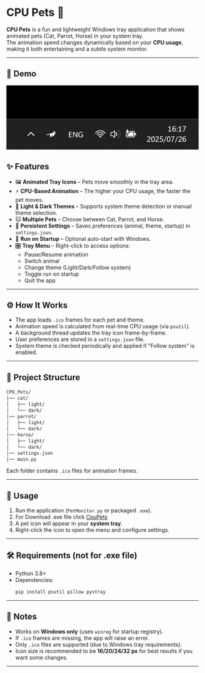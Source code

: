 # CPU Pets 🐾

**CPU Pets** is a fun and lightweight Windows tray application that shows animated pets (Cat, Parrot, Horse) in your system tray.  
The animation speed changes dynamically based on your **CPU usage**, making it both entertaining and a subtle system monitor.  

---

## 🐾 Demo
![Demo](Docs/demo.gif)


## ✨ Features
- 🖼️ **Animated Tray Icons** – Pets move smoothly in the tray area.  
- ⚡ **CPU-Based Animation** – The higher your CPU usage, the faster the pet moves.  
- 🎨 **Light & Dark Themes** – Supports system theme detection or manual theme selection.  
- 🐱 **Multiple Pets** – Choose between Cat, Parrot, and Horse.  
- 💾 **Persistent Settings** – Saves preferences (animal, theme, startup) in `settings.json`.  
- 🔄 **Run on Startup** – Optional auto-start with Windows.  
- 🎛️ **Tray Menu** – Right-click to access options:  
  - Pause/Resume animation  
  - Switch animal  
  - Change theme (Light/Dark/Follow system)  
  - Toggle run on startup  
  - Quit the app  

---

## ⚙️ How It Works
- The app loads `.ico` frames for each pet and theme.  
- Animation speed is calculated from real-time CPU usage (via `psutil`).  
- A background thread updates the tray icon frame-by-frame.  
- User preferences are stored in a `settings.json` file.  
- System theme is checked periodically and applied if "Follow system" is enabled.  

---

## 📂 Project Structure
```
CPU_Pets/
│── cat/
│   ├── light/
│   └── dark/
│── parrot/
│   ├── light/
│   └── dark/
│── horse/
│   ├── light/
│   └── dark/
│── settings.json
│── main.py
```
Each folder contains `.ico` files for animation frames.  

---

## 🚀 Usage
1. Run the application (`PetMonitor.py` or packaged `.exe`).
2. For Download .exe file click [CpuPets](https://github.com/Kiyarakks/Cpu-Pets/releases/download/v1.0.0/CpuPets.v1.0.0.exe)
3. A pet icon will appear in your **system tray**.  
4. Right-click the icon to open the menu and configure settings.  

---

## 🛠️ Requirements (not for .exe file)
- Python 3.8+  
- Dependencies:  
  ```bash
  pip install psutil pillow pystray
  ```

---

## 📌 Notes
- Works on **Windows only** (uses `winreg` for startup registry).  
- If `.ico` frames are missing, the app will raise an error.
- Only `.ico` files are supported (due to Windows tray requirements).  
- Icon size is recommended to be **16/20/24/32 px** for best results if you want some changes.  

---
